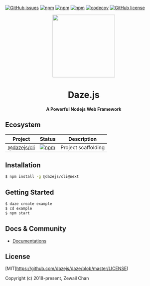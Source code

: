 
[![GitHub issues](https://img.shields.io/github/issues/dazejs/daze.svg)](https://github.com/dazejs/daze/issues)
[![npm](https://img.shields.io/npm/v/@dazejs/framework.svg)](https://www.npmjs.com/package/@dazejs/framework)
[![npm](https://img.shields.io/npm/dm/@dazejs/framework.svg)](https://travis-ci.org/dazejs/framework)
[![npm](https://travis-ci.com/dazejs/framework.svg?branch=master)](https://www.npmjs.com/package/dazejs)
[![codecov](https://codecov.io/gh/dazejs/framework/branch/1.0.0-pre/graph/badge.svg)](https://codecov.io/gh/dazejs/framework)
[![GitHub license](https://img.shields.io/github/license/dazejs/daze.svg)](https://github.com/dazejs/daze/blob/master/LICENSE)

<div align="center">
  <a href="https://github.com/dazejs/daze">
    <img width="200" heigth="200" src="https://github.com/dazejs/daze/blob/master/logo.png">
  </a>  
  <h1>Daze.js</h1>
  <h4>A Powerful Nodejs Web Framework</h4>
</div>

## Ecosystem

| Project                                                  | Status                                                       | Description         |
| -------------------------------------------------------- | ------------------------------------------------------------ | ------------------- |
| [@dazejs/cli](https://www.npmjs.com/package/@dazejs/cli) | [![npm](https://img.shields.io/npm/v/@dazejs/cli.svg)](https://www.npmjs.com/package/@dazejs/cli) | Project scaffolding |

## Installation

```bash
$ npm install -g @dazejs/cli@next
```

## Getting Started

```bash
$ daze create example
$ cd example
$ npm start
```

## Docs & Community

- [Documentations](https://dazejs.org/)


## License

[MIT]https://github.com/dazejs/daze/blob/master/LICENSE)

Copyright (c) 2018-present, Zewail Chan
